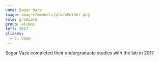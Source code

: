 ```yaml
---
name: Sagar Vaze
image: images/members/placeholder.png
role: graduate
group: alumni
left: 2017
aliases:
  - S. Vaze
---
```


Sagar Vaze completed their undergraduate studies with the lab in 2017.
